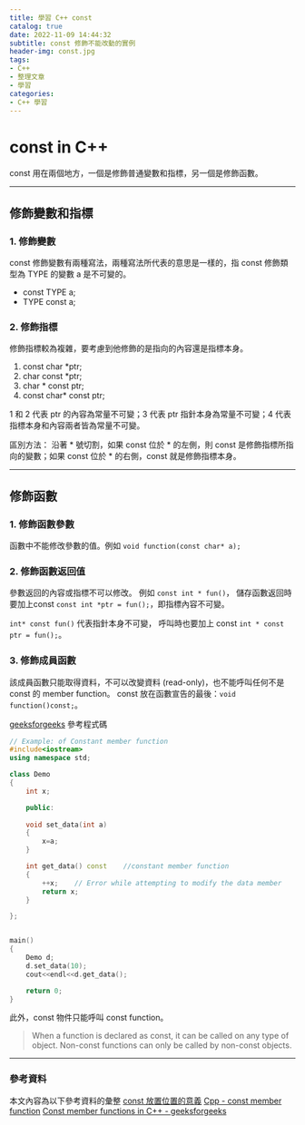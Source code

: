 ```yaml
---
title: 學習 C++ const
catalog: true
date: 2022-11-09 14:44:32
subtitle: const 修飾不能改動的實例
header-img: const.jpg
tags:
- C++
- 整理文章
- 學習
categories:
- C++ 學習
---
```

# const in C++

const 用在兩個地方，一個是修飾普通變數和指標，另一個是修飾函數。

---

## 修飾變數和指標
### 1. 修飾變數
const 修飾變數有兩種寫法，兩種寫法所代表的意思是一樣的，指 const 修飾類型為 TYPE 的變數 a 是不可變的。
- const TYPE a;
- TYPE const a;


### 2. 修飾指標
修飾指標較為複雜，要考慮到他修飾的是指向的內容還是指標本身。
1. const char *ptr;
2. char const *ptr;
3. char * const ptr;
4. const char* const ptr;

1 和 2 代表 ptr 的內容為常量不可變；3 代表 ptr 指針本身為常量不可變；4 代表指標本身和內容兩者皆為常量不可變。

區別方法：
沿著 * 號切割，如果 const 位於 * 的左側，則 const 是修飾指標所指向的變數；如果 const 位於 * 的右側，const 就是修飾指標本身。 

---

## 修飾函數
### 1. 修飾函數參數
函數中不能修改參數的值。例如 `void function(const char* a);`

### 2. 修飾函數返回值
參數返回的內容或指標不可以修改。
例如 `const int * fun()`，
儲存函數返回時要加上const `const int *ptr = fun();`，即指標內容不可變。

`int* const fun()` 代表指針本身不可變，
呼叫時也要加上 const `int * const ptr = fun();`。

### 3. 修飾成員函數
該成員函數只能取得資料，不可以改變資料 (read-only)，也不能呼叫任何不是 const 的 member function。
const 放在函數宣告的最後：`void function()const;`。


[geeksforgeeks](https://www.geeksforgeeks.org/const-member-functions-c/) 參考程式碼
```cpp
// Example: of Constant member function
#include<iostream>
using namespace std;

class Demo
{
	int x;

	public:
	
	void set_data(int a)
	{
		x=a;
	}

	int get_data() const    //constant member function
	{
		++x;    // Error while attempting to modify the data member
		return x;
	}

};


main()
{
	Demo d;
	d.set_data(10);
	cout<<endl<<d.get_data();

	return 0;
}
```

此外，const 物件只能呼叫 const function。
> When a function is declared as const, it can be called on any type of object. Non-const functions can only be called by non-const objects.

--- 

### 參考資料
本文內容為以下參考資料的彙整
[const 放置位置的意義](https://blog.xuite.net/tsai.oktomy/program/65131235#)
[Cpp - const member function](https://kwcheng0119.pixnet.net/blog/post/43190324-cpp---const-member-function)
[Const member functions in C++ - geeksforgeeks](https://www.geeksforgeeks.org/const-member-functions-c/) 